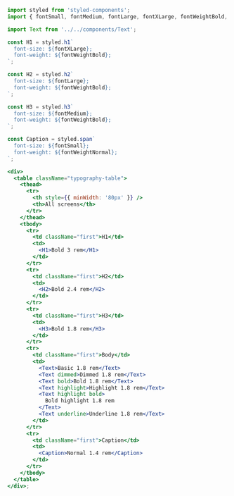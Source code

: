 <style>
.typography-table { width: 100%; }

.typography-table th {
  border-bottom: 1px solid #CCC;
  background-color: #F4F4F4;
  height: 40px;
}
.typography-table td {
  border-bottom: 1px solid #CCC;
  text-align: center;
  height: 50px;
}
.typography-table .first {
  background-color: #F4F4F4;
}
</style>

```jsx noeditor
import styled from 'styled-components';
import { fontSmall, fontMedium, fontLarge, fontXLarge, fontWeightBold, fontWeightNormal } from '../../styles/designTokens';

import Text from '../../components/Text';

const H1 = styled.h1`
  font-size: ${fontXLarge};
  font-weight: ${fontWeightBold};
`;

const H2 = styled.h2`
  font-size: ${fontLarge};
  font-weight: ${fontWeightBold};
`;

const H3 = styled.h3`
  font-size: ${fontMedium};
  font-weight: ${fontWeightBold};
`;

const Caption = styled.span`
  font-size: ${fontSmall};
  font-weight: ${fontWeightNormal};
`;

<div>
  <table className="typography-table">
    <thead>
      <tr>
        <th style={{ minWidth: '80px' }} />
        <th>All screens</th>
      </tr>
    </thead>
    <tbody>
      <tr>
        <td className="first">H1</td>
        <td>
          <H1>Bold 3 rem</H1>
        </td>
      </tr>
      <tr>
        <td className="first">H2</td>
        <td>
          <H2>Bold 2.4 rem</H2>
        </td>
      </tr>
      <tr>
        <td className="first">H3</td>
        <td>
          <H3>Bold 1.8 rem</H3>
        </td>
      </tr>
      <tr>
        <td className="first">Body</td>
        <td>
          <Text>Basic 1.8 rem</Text>
          <Text dimmed>Dimmed 1.8 rem</Text>
          <Text bold>Bold 1.8 rem</Text>
          <Text highlight>Highlight 1.8 rem</Text>
          <Text highlight bold>
            Bold highlight 1.8 rem
          </Text>
          <Text underline>Underline 1.8 rem</Text>
        </td>
      </tr>
      <tr>
        <td className="first">Caption</td>
        <td>
          <Caption>Normal 1.4 rem</Caption>
        </td>
      </tr>
    </tbody>
  </table>
</div>;
```

